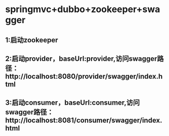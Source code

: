 # springmvc+dubbo+zookeeper+swagger

## 1:启动zookeeper

## 2:启动provider，baseUrl:provider,访问swagger路径：http://localhost:8080/provider/swagger/index.html

## 3:启动consumer，baseUrl:consumer,访问swagger路径：http://localhost:8081/consumer/swagger/index.html
